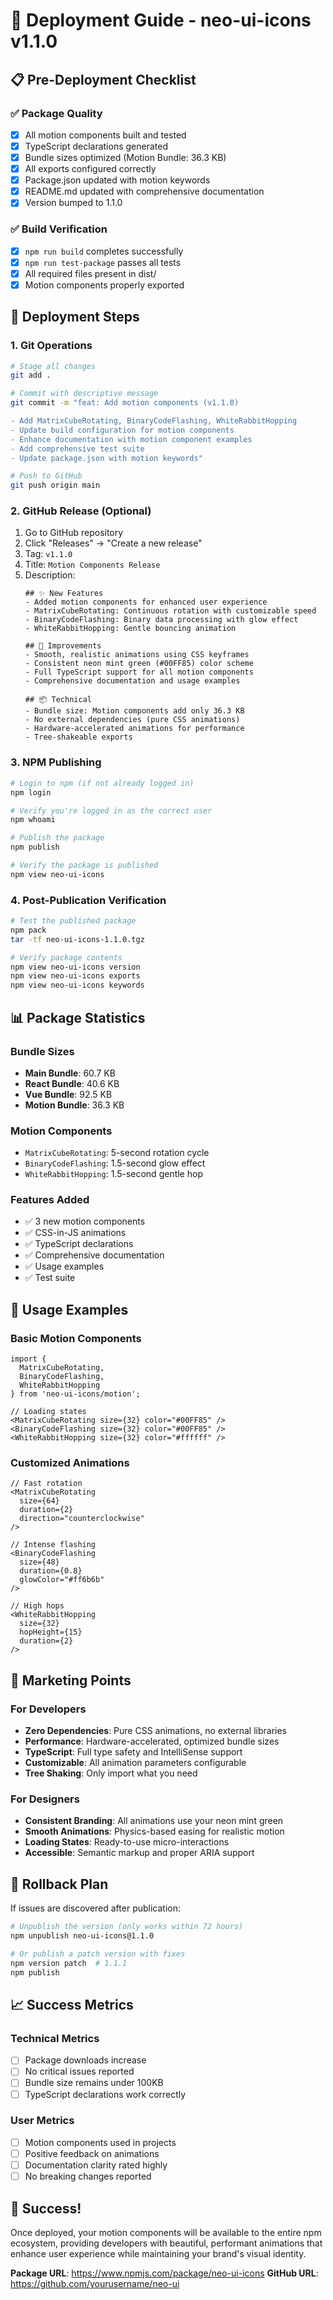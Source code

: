 # 🚀 Deployment Guide - neo-ui-icons v1.1.0

## 📋 Pre-Deployment Checklist

### ✅ Package Quality
- [x] All motion components built and tested
- [x] TypeScript declarations generated
- [x] Bundle sizes optimized (Motion Bundle: 36.3 KB)
- [x] All exports configured correctly
- [x] Package.json updated with motion keywords
- [x] README.md updated with comprehensive documentation
- [x] Version bumped to 1.1.0

### ✅ Build Verification
- [x] `npm run build` completes successfully
- [x] `npm run test-package` passes all tests
- [x] All required files present in dist/
- [x] Motion components properly exported

## 🎯 Deployment Steps

### 1. Git Operations

```bash
# Stage all changes
git add .

# Commit with descriptive message
git commit -m "feat: Add motion components (v1.1.0)

- Add MatrixCubeRotating, BinaryCodeFlashing, WhiteRabbitHopping
- Update build configuration for motion components
- Enhance documentation with motion component examples
- Add comprehensive test suite
- Update package.json with motion keywords"

# Push to GitHub
git push origin main
```

### 2. GitHub Release (Optional)

1. Go to GitHub repository
2. Click "Releases" → "Create a new release"
3. Tag: `v1.1.0`
4. Title: `Motion Components Release`
5. Description:
   ```
   ## ✨ New Features
   - Added motion components for enhanced user experience
   - MatrixCubeRotating: Continuous rotation with customizable speed
   - BinaryCodeFlashing: Binary data processing with glow effect
   - WhiteRabbitHopping: Gentle bouncing animation

   ## 🎨 Improvements
   - Smooth, realistic animations using CSS keyframes
   - Consistent neon mint green (#00FF85) color scheme
   - Full TypeScript support for all motion components
   - Comprehensive documentation and usage examples

   ## 📦 Technical
   - Bundle size: Motion components add only 36.3 KB
   - No external dependencies (pure CSS animations)
   - Hardware-accelerated animations for performance
   - Tree-shakeable exports
   ```

### 3. NPM Publishing

```bash
# Login to npm (if not already logged in)
npm login

# Verify you're logged in as the correct user
npm whoami

# Publish the package
npm publish

# Verify the package is published
npm view neo-ui-icons
```

### 4. Post-Publication Verification

```bash
# Test the published package
npm pack
tar -tf neo-ui-icons-1.1.0.tgz

# Verify package contents
npm view neo-ui-icons version
npm view neo-ui-icons exports
npm view neo-ui-icons keywords
```

## 📊 Package Statistics

### Bundle Sizes
- **Main Bundle**: 60.7 KB
- **React Bundle**: 40.6 KB  
- **Vue Bundle**: 92.5 KB
- **Motion Bundle**: 36.3 KB

### Motion Components
- `MatrixCubeRotating`: 5-second rotation cycle
- `BinaryCodeFlashing`: 1.5-second glow effect
- `WhiteRabbitHopping`: 1.5-second gentle hop

### Features Added
- ✅ 3 new motion components
- ✅ CSS-in-JS animations
- ✅ TypeScript declarations
- ✅ Comprehensive documentation
- ✅ Usage examples
- ✅ Test suite

## 🔧 Usage Examples

### Basic Motion Components
```tsx
import { 
  MatrixCubeRotating, 
  BinaryCodeFlashing, 
  WhiteRabbitHopping 
} from 'neo-ui-icons/motion';

// Loading states
<MatrixCubeRotating size={32} color="#00FF85" />
<BinaryCodeFlashing size={32} color="#00FF85" />
<WhiteRabbitHopping size={32} color="#ffffff" />
```

### Customized Animations
```tsx
// Fast rotation
<MatrixCubeRotating 
  size={64} 
  duration={2} 
  direction="counterclockwise" 
/>

// Intense flashing
<BinaryCodeFlashing 
  size={48} 
  duration={0.8} 
  glowColor="#ff6b6b" 
/>

// High hops
<WhiteRabbitHopping 
  size={32} 
  hopHeight={15} 
  duration={2} 
/>
```

## 🎯 Marketing Points

### For Developers
- **Zero Dependencies**: Pure CSS animations, no external libraries
- **Performance**: Hardware-accelerated, optimized bundle sizes
- **TypeScript**: Full type safety and IntelliSense support
- **Customizable**: All animation parameters configurable
- **Tree Shaking**: Only import what you need

### For Designers
- **Consistent Branding**: All animations use your neon mint green
- **Smooth Animations**: Physics-based easing for realistic motion
- **Loading States**: Ready-to-use micro-interactions
- **Accessible**: Semantic markup and proper ARIA support

## 🚨 Rollback Plan

If issues are discovered after publication:

```bash
# Unpublish the version (only works within 72 hours)
npm unpublish neo-ui-icons@1.1.0

# Or publish a patch version with fixes
npm version patch  # 1.1.1
npm publish
```

## 📈 Success Metrics

### Technical Metrics
- [ ] Package downloads increase
- [ ] No critical issues reported
- [ ] Bundle size remains under 100KB
- [ ] TypeScript declarations work correctly

### User Metrics
- [ ] Motion components used in projects
- [ ] Positive feedback on animations
- [ ] Documentation clarity rated highly
- [ ] No breaking changes reported

## 🎉 Success!

Once deployed, your motion components will be available to the entire npm ecosystem, providing developers with beautiful, performant animations that enhance user experience while maintaining your brand's visual identity.

**Package URL**: https://www.npmjs.com/package/neo-ui-icons
**GitHub URL**: https://github.com/yourusername/neo-ui 